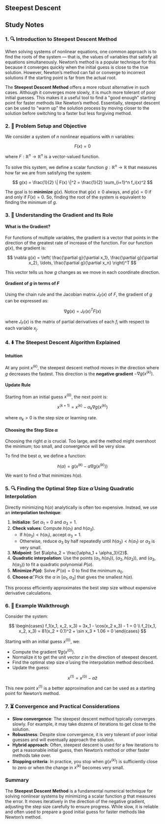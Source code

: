 ## Steepest Descent

## Study Notes

### 1. 🔍 Introduction to Steepest Descent Method

When solving systems of nonlinear equations, one common approach is to find the roots of the system — that is, the values of variables that satisfy all equations simultaneously. Newton’s method is a popular technique for this because it converges quickly when the initial guess is close to the true solution. However, Newton’s method can fail or converge to incorrect solutions if the starting point is far from the actual root.

The **Steepest Descent Method** offers a more robust alternative in such cases. Although it converges more slowly, it is much more tolerant of poor initial guesses. This makes it a useful tool to find a "good enough" starting point for faster methods like Newton’s method. Essentially, steepest descent can be used to "warm up" the solution process by moving closer to the solution before switching to a faster but less forgiving method.


### 2. 🧮 Problem Setup and Objective

We consider a system of $n$ nonlinear equations with $n$ variables:


$$
F(x) = 0
$$


where $F: \mathbb{R}^n \to \mathbb{R}^n$ is a vector-valued function.

To solve this system, we define a scalar function $g: \mathbb{R}^n \to \mathbb{R}$ that measures how far we are from satisfying the system:


$$
g(x) = \frac{1}{2} \| F(x) \|^2 = \frac{1}{2} \sum_{i=1}^n f_i(x)^2
$$


The goal is to **minimize** $g(x)$. Notice that $g(x) \geq 0$ always, and $g(x) = 0$ if and only if $F(x) = 0$. So, finding the root of the system is equivalent to finding the minimum of $g$.


### 3. 📐 Understanding the Gradient and Its Role

#### What is the Gradient?

For functions of multiple variables, the gradient is a vector that points in the direction of the greatest rate of increase of the function. For our function $g(x)$, the gradient is:


$$
\nabla g(x) = \left( \frac{\partial g}{\partial x_1}, \frac{\partial g}{\partial x_2}, \ldots, \frac{\partial g}{\partial x_n} \right)^T
$$


This vector tells us how $g$ changes as we move in each coordinate direction.

#### Gradient of $g$ in terms of $F$

Using the chain rule and the Jacobian matrix $J_F(x)$ of $F$, the gradient of $g$ can be expressed as:


$$
\nabla g(x) = J_F(x)^T F(x)
$$


where $J_F(x)$ is the matrix of partial derivatives of each $f_i$ with respect to each variable $x_j$.


### 4. ⬇️ The Steepest Descent Algorithm Explained

#### Intuition

At any point $x^{(k)}$, the steepest descent method moves in the direction where $g$ decreases the fastest. This direction is the **negative gradient** $-\nabla g(x^{(k)})$.

#### Update Rule

Starting from an initial guess $x^{(0)}$, the next point is:


$$
x^{(k+1)} = x^{(k)} - \alpha_k \nabla g(x^{(k)})
$$


where $\alpha_k > 0$ is the step size or learning rate.

#### Choosing the Step Size $\alpha$

Choosing the right $\alpha$ is crucial. Too large, and the method might overshoot the minimum; too small, and convergence will be very slow.

To find the best $\alpha$, we define a function:


$$
h(\alpha) = g(x^{(k)} - \alpha \nabla g(x^{(k)}))
$$


We want to find $\hat{\alpha}$ that minimizes $h(\alpha)$.


### 5. 🔍 Finding the Optimal Step Size $\hat{\alpha}$ Using Quadratic Interpolation

Directly minimizing $h(\alpha)$ analytically is often too expensive. Instead, we use an **interpolation technique**:

1. **Initialize**: Set $\alpha_1 = 0$ and $\alpha_3 = 1$.
2. **Check values**: Compute $h(\alpha_1)$ and $h(\alpha_3)$.
   - If $h(\alpha_3) < h(\alpha_1)$, accept $\alpha_3 = 1$.
   - Otherwise, reduce $\alpha_3$ by half repeatedly until $h(\alpha_3) < h(\alpha_1)$ or $\alpha_3$ is very small.
3. **Midpoint**: Set $\alpha_2 = \frac{\alpha_1 + \alpha_3}{2}$.
4. **Quadratic interpolation**: Use the points $(\alpha_1, h(\alpha_1))$, $(\alpha_2, h(\alpha_2))$, and $(\alpha_3, h(\alpha_3))$ to fit a quadratic polynomial $P(\alpha)$.
5. **Minimize $P(\alpha)$**: Solve $P'(\alpha) = 0$ to find the minimum $\alpha_0$.
6. **Choose $\hat{\alpha}$**: Pick the $\alpha$ in $[ \alpha_1, \alpha_3 ]$ that gives the smallest $h(\alpha)$.

This process efficiently approximates the best step size without expensive derivative calculations.


### 6. 🧩 Example Walkthrough

Consider the system:


$$
\begin{cases}
f_1(x_1, x_2, x_3) = 3x_1 - \cos(x_2 x_3) - 1 = 0 \\
f_2(x_1, x_2, x_3) = 81(x_2 + 0.1)^2 + \sin x_3 + 1.06 = 0
\end{cases}
$$


Starting with an initial guess $x^{(0)}$, we:

- Compute the gradient $\nabla g(x^{(0)})$.
- Normalize it to get the unit vector $z$ in the direction of steepest descent.
- Find the optimal step size $\hat{\alpha}$ using the interpolation method described.
- Update the guess:


$$
x^{(1)} = x^{(0)} - \hat{\alpha} z
$$


This new point $x^{(1)}$ is a better approximation and can be used as a starting point for Newton’s method.


### 7. ⏳ Convergence and Practical Considerations

- **Slow convergence**: The steepest descent method typically converges slowly. For example, it may take dozens of iterations to get close to the solution.
- **Robustness**: Despite slow convergence, it is very tolerant of poor initial guesses and will eventually approach the solution.
- **Hybrid approach**: Often, steepest descent is used for a few iterations to get a reasonable initial guess, then Newton’s method or other faster methods take over.
- **Stopping criteria**: In practice, you stop when $g(x^{(k)})$ is sufficiently close to zero or when the change in $x^{(k)}$ becomes very small.


### Summary

The **Steepest Descent Method** is a fundamental numerical technique for solving nonlinear systems by minimizing a scalar function $g$ that measures the error. It moves iteratively in the direction of the negative gradient, adjusting the step size carefully to ensure progress. While slow, it is reliable and often used to prepare a good initial guess for faster methods like Newton’s method.